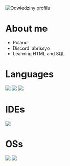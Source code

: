 
![Odwiedziny profilu](https://komarev.com/ghpvc/?username=TwojaNazwaUzytkownika&label=Odwiedziny%20profilu&color=blue&style=flat)

# About me
- Poland
- Discord: abrissyo
- Learning HTML and SQL

# Languages
![](https://img.shields.io/badge/Python-FFD43B?style=for-the-badge&logo=python&logoColor=blue)
![](https://img.shields.io/badge/PHP-FFD43B?style=for-the-badge&logo=php&logoColor=blue)
![](https://img.shields.io/badge/C++-FFD43B?style=for-the-badge&logo=cpp&logoColor=blue)

# IDEs
![](https://img.shields.io/badge/VS_Code-0078D4?style=for-the-badge&logo=visual%20studio%20code&logoColor=white)
# OSs
![](https://img.shields.io/badge/Debian-0078D6?style=for-the-badge&logo=windows&logoColor=white)
![](https://img.shields.io/badge/ArchLinux-0078D6?style=for-the-badge&logo=kali&logoColor=white)
